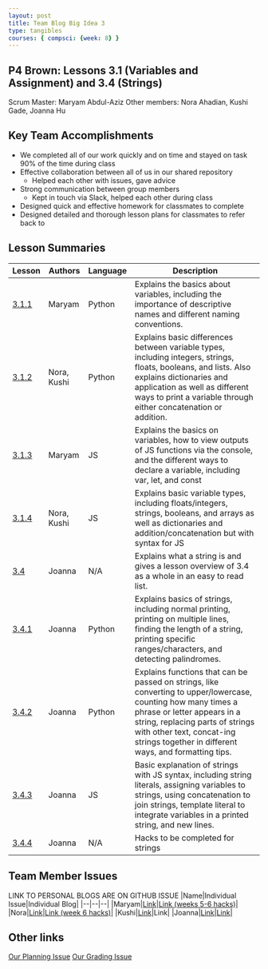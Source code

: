 ```yaml
---
layout: post
title: Team Blog Big Idea 3
type: tangibles
courses: { compsci: {week: 8} }
---
```


## P4 Brown: Lessons 3.1 (Variables and Assignment) and 3.4 (Strings)
Scrum Master: Maryam Abdul-Aziz
Other members: Nora Ahadian, Kushi Gade, Joanna Hu

## Key Team Accomplishments
- We completed all of our work quickly and on time and stayed on task 90% of the time during class
- Effective collaboration between all of us in our shared repository
  - Helped each other with issues, gave advice
- Strong communication between group members
  - Kept in touch via Slack, helped each other during class
- Designed quick and effective homework for classmates to complete
- Designed detailed and thorough lesson plans for classmates to refer back to

## Lesson Summaries
|Lesson|Authors|Language|Description|
|--|--|--|--|
|[3.1.1](https://nighthawkcoders.github.io/portfolio_2025/csp/big-idea/p4/3-1-1)|Maryam|Python| Explains the basics about variables, including the importance of descriptive names and different naming conventions.|
|[3.1.2](https://nighthawkcoders.github.io/portfolio_2025/csp/big-idea/p4/3-1-2)|Nora, Kushi|Python| Explains basic differences between variable types, including integers, strings, floats, booleans, and lists. Also explains dictionaries and application as well as different ways to print a variable through either concatenation or addition.|
|[3.1.3](https://nighthawkcoders.github.io/portfolio_2025/csp/big-idea/p4/3-1-3)|Maryam|JS| Explains the basics on variables, how to view outputs of JS functions via the console, and the different ways to declare a variable, including var, let, and const|
|[3.1.4](https://nighthawkcoders.github.io/portfolio_2025/csp/big-idea/p4/3-1-4)|Nora, Kushi| JS| Explains basic variable types, including floats/integers, strings, booleans, and arrays as well as dictionaries and addition/concatenation but with syntax for JS|
|[3.4](https://nighthawkcoders.github.io/portfolio_2025/csp/big-idea/p4/3-4)|Joanna| N/A|Explains what a string is and gives a lesson overview of 3.4 as a whole in an easy to read list. |
|[3.4.1](https://nighthawkcoders.github.io/portfolio_2025/csp/big-idea/p4/3-4-1)|Joanna| Python| Explains basics of strings, including normal printing, printing on multiple lines, finding the length of a string, printing specific ranges/characters, and detecting palindromes.|
|[3.4.2](https://nighthawkcoders.github.io/portfolio_2025/csp/big-idea/p4/3-4-2)|Joanna| Python| Explains functions that can be passed on strings, like converting to upper/lowercase, counting how many times a phrase or letter appears in a string, replacing parts of strings with other text, concat-ing strings together in different ways, and formatting tips.|
|[3.4.3](https://nighthawkcoders.github.io/portfolio_2025/csp/big-idea/p4/3-4-3)|Joanna| JS| Basic explanation of strings with JS syntax, including string literals, assigning variables to strings, using concatenation to join strings, template literal to integrate variables in a printed string, and new lines.|
|[3.4.4](https://nighthawkcoders.github.io/portfolio_2025/csp/big-idea/p4/3-4-4)|Joanna| N/A|Hacks to be completed for strings|

## Team Member Issues

LINK TO PERSONAL BLOGS ARE ON GITHUB ISSUE
|Name|Individual Issue|Individual Blog|
|--|--|--|
|Maryam|[Link](https://github.com/MaryamAbdul-Aziz/maryam_2025/issues/4#issue-2582148736)|[Link (weeks 5-6 hacks)](https://maryamabdul-aziz.github.io/maryam_2025/navigation/compsci.html)|
|Nora|[Link](https://github.com/NoraTheTurtle/nora_25/issues/5#issue-2582150528)|[Link (week 6 hacks)](https://noratheturtle.github.io/nora_25/navigation/compsci.html)|
|Kushi|[Link](https://github.com/kushi236/kushig/issues/6)|Link|
|Joanna|[Link](https://github.com/Joannahu123/Jo/issues/4)|[Link](https://joannahu123.github.io/Jo/2024/10/15/Sprint2.html)|

## Other links

[Our Planning Issue](https://github.com/nighthawkcoders/portfolio_2025/issues/139)
[Our Grading Issue](https://github.com/nighthawkcoders/portfolio_2025/issues/369)
